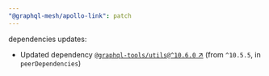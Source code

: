 ```yaml
---
"@graphql-mesh/apollo-link": patch
---
```

dependencies updates:
  - Updated dependency [`@graphql-tools/utils@^10.6.0` ↗︎](https://www.npmjs.com/package/@graphql-tools/utils/v/10.6.0) (from `^10.5.5`, in `peerDependencies`)
